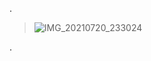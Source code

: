 .


> ![IMG_20210720_233024](https://user-images.githubusercontent.com/36210723/135838793-34c6d1ae-f0a9-4782-b71a-786292601345.jpg)


.
